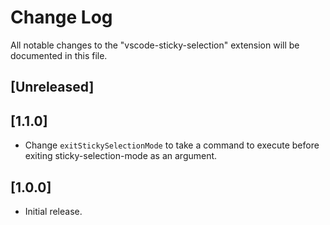 # Change Log

All notable changes to the "vscode-sticky-selection" extension will be documented in this file.

## [Unreleased]

## [1.1.0]

- Change `exitStickySelectionMode` to take a command to execute before exiting sticky-selection-mode as an argument.

## [1.0.0]

- Initial release.
